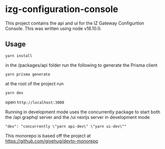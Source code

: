 # izg-configuration-console

This project contains the api and ui for the IZ Gateway Configurtion Console. This was written using node v18.10.0.
## Usage

```
yarn install
```

in the /packages/api folder run the following to generate the Prisma client

```
yarn prisma generate
```
at the root of the project run

```
yarn dev
```

open `http://localhost:3000`

Running in development mode uses the concurrently package to start both the /api graphql server and the /ui nextjs server in development mode

```
"dev": "concurrently \"yarn api-dev\" \"yarn ui-dev\""
```

This monorepo is based off the project at https://github.com/givehug/devto-monorepo
